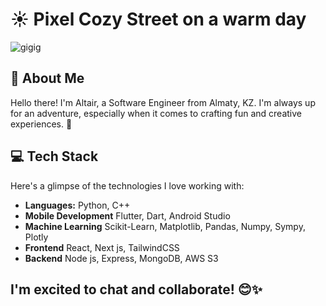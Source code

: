 # ☀️ Pixel Cozy Street on a warm day
![gigig](https://wallpaperaccess.com/full/6196574.jpg)

## 👋 About Me
Hello there! I'm Altair, a Software Engineer from Almaty, KZ. I'm always up for an adventure, especially when it comes to crafting fun and creative experiences. 🚀

## 💻 Tech Stack
Here's a glimpse of the technologies I love working with:

- **Languages:** Python, C++
- **Mobile Development** Flutter, Dart, Android Studio
- **Machine Learning** Scikit-Learn, Matplotlib, Pandas, Numpy, Sympy, Plotly
- **Frontend** React, Next js, TailwindCSS 
- **Backend** Node js, Express, MongoDB, AWS S3

## I'm excited to chat and collaborate! 😊✨
